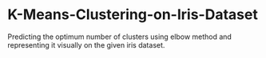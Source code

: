 # K-Means-Clustering-on-Iris-Dataset
Predicting the optimum number of clusters using elbow method and representing it visually on the given iris dataset.
